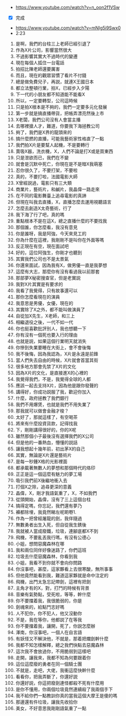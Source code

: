 - https://www.youtube.com/watch?v=n_oon2f1VSw
- [x] 完成

- https://www.youtube.com/watch?v=mNIg5i9Swx0
- 2:23

1. 是啊，我們的台柱三上老師已經引退了
1. 作為X片公司，影響當然很大
1. 不過影響其實大不過時代的變遷
1. 現在每個人㧓住一台電話
1. 拍招比陳老師還要厲害
1. 而且，現在的觀眾習慣了看片不付錢
1. 總是做免費兒子，再説，就連X王國日本
1. 都立法整頓行業，拍X，已經步入夕陽
1. 下一代的小朋友都不知道能不能看X
1. 所以，一定要轉型，公司這時候
1. 只是拍X根本是不夠的，我們一定要多元化發展
1. 第一步就是搞直播帶貨，把帳弄漂亮然後上市
1. X老闆，我們公司沒有人會當主播
1. 去哪裡搶人才，難道，你要我下海拯教公司
1. 夠了，我們是X界的龍頭來的
1. 搞什麼撚的直播，可能我藝術家性格直了一點
1. 我們拍X片是要幫人起機，不是要轉行
1. 賣吸X器，洗衣機，X，人們不論是打X或是買東西
1. 只是泄欲而已，我們在不變
1. 就會是沉默中死亡，你現在是不是暗X我萌塞
1. 忍你很久了，不要打架，不要啦
1. 真的，不要打啦，法國電影大師
1. X曾經説過，電影只有三大類
1. 商業片，藝術片，和鹹片，我晶偉一路走來
1. 在不同的電影舞臺上追尋電影的真諦
1. 但現在叫我去直播，X，直播怎麼去運用視聽語言
1. 怎麼去創造X太奇藝術，行了
1. 我下海了行了吧，真的嗎
1. 重點根本不是在這X，總之直播什麼的不要找我
1. 那個誰，你怎麼看，我沒有意見
1. 你是誰呀，我是阿強，今天來見工的
1. 你為什麼在這裡，我剛剛不是叫你在外面等嗎
1. 反正現在有空，現在面試吧
1. 好的，這位阿強生，你剛才也聽到
1. 其實我們公司也不是太景氣
1. 你還來面試，因為我有X，做男優一直是我夢想
1. 這麼有大志，那麼你有沒有看過我以前那套
1. 那部夢X秘密搜查官，但是老實説
1. 我對X片其實是有要求的
1. 我看了我覺得，只有故事還可以
1. 那你怎麼看現在的演員
1. 我意思是男優，女優，現在的
1. 其實除了X之外，都不能叫做演員了
1. 自從加X先生，X老師，和三上
1. 相繼退役之後，一代不如一代
1. 你也挺喜歡批評別人，我也想聽一下
1. 你有沒有一個死也要入行的理由
1. 也就是説，如果這個行業明天就消失
1. 你慘到失業要睡在大街上，會不會後悔
1. 我不後悔，因為我認為，X片是永遠是前鋒
1. 當人們失去自由的時候，X片就會首當其街
1. 很多地方那會先禁了X片的文化
1. 因為X片的文化，是直接進X的心裡的
1. 我覺得我們，不是，我覺得全球的人都
1. 應該一起去支持X片，因為他是跟你發聲的
1. 講得好，你成功説服了我，歡迎你加入
1. 什麼，政府拯教了我們銀行
1. 我們不用爆煲，也就是我們不用失業了
1. 那我就可以做會金融才梭？
1. 太好了，那就這樣了，有空喝茶
1. 將來有什麼投資貨款，記得找我
1. 下，剛剛講得很好的，你的X呢
1. 雖然那個小子最後沒有選擇我們的X公司
1. 但是他的一番熱血，懵懂的説話
1. 讓我想起十幾年前，初出茅X的自己
1. 其實，無論是X片還是藝術片
1. 是每一秒鍾X格的光影裡面
1. 都承載著無數人的夢想和那個時代的烙印
1. 正正是這一個這麼有魅力的夢工場
1. 吸引我們前X後繼地衝入去
1. 打個X之除，追尋更深的意義
1. 晶偉，X，剛才我語氣重了，X，不如我們
1. 從頭開始，晶偉，沒有了三上這個台柱
1. 搞得定嗎，你忘記，我們還有夢乃
1. 褲都除埋，我竟然睇左呢啲嘢1.
1. 作為一把曾經屠龍的劍，我伴隨過
1. 無數勇者出生入死，但自從我生銹後
1. 我就被人當成廢鐵，垃圾，連腳底都X不到
1. 飛機，不要亂丟我行嗎，有沒有公德心
1. 小姐，想問惡魔森林在哪
1. 我和兩位同伴好像迷路了，你們這班
1. 垃圾去什麼惡魔森林，你看到我
1. 小姐，我看不到你就不會向你問路
1. 你沒事吧，甚麼，這家夥看上去很寒酸，無所事事
1. 但他竟然能看到我，難道這家夥就是命中注定的
1. 飛機，出門太急忘記帶劍，這裡有把劍
1. 主角才有的X，對，打鬥的時候有背景
1. 音樂有氣勢點，受死啦，等等，幹什麼
1. 你不要擋着我，我很脆弱的，你是
1. 劍魂來的，給點鬥志好嗎
1. 人不犯你，你不犯人，他又沒動你
1. 不是，我在等你，他都説了在等我
1. 你不要擋着我，讓開，死了，你説怎麼辦
1. 澤南，你沒事吧，一個人在自言語
1. 有妖怪又不解決他，不就是，那着把爛劍幹什麼
1. 我都不知怎樣解釋，總之我們快點去惡魔森林
1. 這次我不會放過你，不用脆弱到這樣吧
1. 走開，讓我來，我都不知為何要跟着你
1. 這位這麼廢的勇者在同一個騎士團
1. 不就是，走吧，大佬，我衝這麼快幹什麼
1. 看看你，把我弄斷了，你還好説
1. 你還好説，你這把廢劍連怪都殺不死有什麼用
1. 是你不懂用，你兩個垃圾竟然連續殺了我兩個手下
1. 我不給你們一點教訓你真的當我這個大摩王是傻的嗎
1. 那邊還有件垃圾，讓我先收拾你
1. 美女，不好意思我剛剛語氣重了一點
